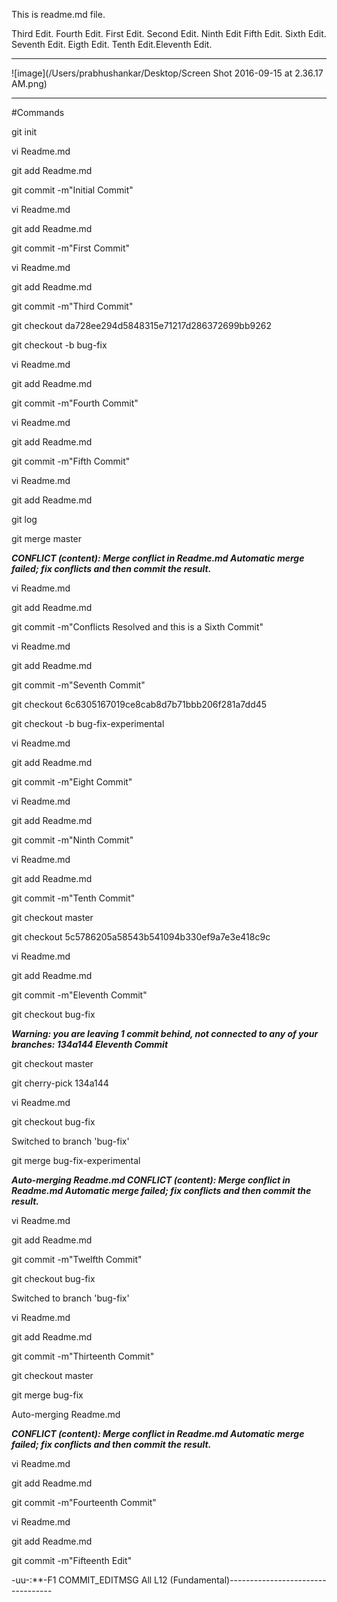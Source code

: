 
This is readme.md file.

Third Edit.
Fourth Edit.
First Edit.
Second Edit.
Ninth Edit
Fifth Edit.
Sixth Edit.
Seventh Edit.
Eigth Edit.
Tenth Edit.Eleventh Edit.

---
![image](/Users/prabhushankar/Desktop/Screen Shot 2016-09-15 at 2.36.17 AM.png)

---
#Commands

git init

vi Readme.md 
git add Readme.md
git commit -m"Initial Commit"
vi Readme.md 
git add Readme.md
git commit -m"First Commit"
vi Readme.md 
git add Readme.md
git commit -m"Third Commit"
git checkout da728ee294d5848315e71217d286372699bb9262
git checkout -b bug-fix
vi Readme.md 
git add Readme.md
git commit -m"Fourth Commit"
vi Readme.md 
git add Readme.md
git commit -m"Fifth Commit"
vi Readme.md 
git add Readme.md
git log
git merge master

***CONFLICT (content): Merge conflict in Readme.mdAutomatic merge failed; fix conflicts and then commit the result.***
vi Readme.md 
git add Readme.md
git commit -m"Conflicts Resolved and this is a Sixth Commit"
vi Readme.md 
git add Readme.md
git commit -m"Seventh Commit"
git checkout 6c6305167019ce8cab8d7b71bbb206f281a7dd45
git checkout -b bug-fix-experimental
vi Readme.md 
git add Readme.md
git commit -m"Eight Commit"
vi Readme.md 
git add Readme.md
git commit -m"Ninth Commit"
vi Readme.md 
git add Readme.md
git commit -m"Tenth Commit"
git checkout master
git checkout 5c5786205a58543b541094b330ef9a7e3e418c9cvi Readme.md 
git add Readme.md
git commit -m"Eleventh Commit"
git checkout bug-fix
***Warning: you are leaving 1 commit behind, not connected toany of your branches:134a144 Eleventh Commit***git checkout mastergit cherry-pick 134a144vi Readme.md 
git checkout bug-fix
Switched to branch 'bug-fix'
git merge bug-fix-experimental 
***Auto-merging Readme.mdCONFLICT (content): Merge conflict in Readme.mdAutomatic merge failed; fix conflicts and then commit the result.***
vi Readme.md 
git add Readme.md
git commit -m"Twelfth Commit"
git checkout bug-fix
Switched to branch 'bug-fix'
vi Readme.md 
git add Readme.md
git commit -m"Thirteenth Commit"
git checkout master 
git merge bug-fix
Auto-merging Readme.md
***CONFLICT (content): Merge conflict in Readme.mdAutomatic merge failed; fix conflicts and then commit the result.***
vi Readme.md 
git add Readme.md
git commit -m"Fourteenth Commit"
vi Readme.md 
git add Readme.md
git commit -m"Fifteenth Edit"-uu-:**-F1  COMMIT_EDITMSG   All L12    (Fundamental)----------------------------------